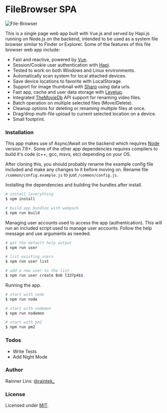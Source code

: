 [twitter]: http://twitter.com/raintek_
[mit]: http://www.opensource.org/licenses/mit-license.php
[vue]: https://github.com/vuejs/vue
[hapi]: https://github.com/hapijs/hapi
[levelup]: https://github.com/Level/levelup
[sharp]: https://github.com/lovell/sharp
[mdb]: https://www.themoviedb.org/
[node]: https://nodejs.org/

# FileBrowser SPA

![File-Browser](https://raw.githubusercontent.com/rainner/file-browser/master/thumb.jpg)

This is a single page web app built with Vue.js and served by Hapi.js running on Node.js on the backend, intended to be used as a system file browser similar to Finder or Explorer. Some of the features of this file browser web app include:

  - Fast and reactive, powered by [Vue][vue].
  - Session/Cookie user authentication with [Hapi][hapi].
  - Tested to work on both Windows and Linux environments.
  - Automatically scan system for local attached devices.
  - Save device locations to favorite with LocalStorage.
  - Support for image thumbnail with [Sharp][sharp] using data urls.
  - Fast app, cache and user data storage with [Levelup][levelup].
  - Integrated [TheMovieDb][mdb] API support for renaming video files.
  - Batch operation on multiple selected files (Move/Delete).
  - Cleanup options for deleting or renaming multiple files at once.
  - Drag/drop multi-file upload to current selected location on a device.
  - Small footprint.

### Installation

This app makes use of Async/Await on the backend which requires [Node][node] version 7.6+. Some of the other app dependencies requires compilers to build it's code (c++, gcc, msvs, etc) depending on your OS.

After cloning this, you should probably rename the example config file included and make any changes to it before moving on. Rename file `/common/config.example.js` to just `/common/config.js`.

Installing the dependencies and building the bundles after install.

```sh
# install leverything
$ npm install

# build app bundles with webpack
$ npm run build
```

Managing user accounts used to access the app (authentication). This will run an included script used to manage user accounts. Follow the help message and use arguments as needed.

```sh
# get the default help output
$ npm run user

# list existing users
$ npm run user list

# add a new user to the list
$ npm run user create Bob l337p4$$
```

Running the app.

```sh
# start with node
$ npm run node

# start with nodemon
$ npm run nodemon

# start with pm2
$ npm run pm2
```

### Todos

 - Write Tests
 - Add Night Mode

### Author

Rainner Lins: [@raintek_][twitter]

### License

Licensed under [MIT][mit].
